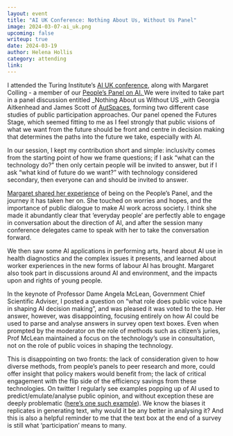```yaml
---
layout: event
title: "AI UK Conference: Nothing About Us, Without Us Panel"
image: 2024-03-07-ai_uk.png
upcoming: false
writeup: true
date: 2024-03-19
author: Helena Hollis
category: attending
link: 
---
```


I attended the Turing Institute’s [AI UK conference](https://ai-uk.turing.ac.uk/), along with Margaret Colling - a member of our [People’s Panel on AI.  ](https://connectedbydata.org/projects/2023-peoples-panel-on-ai)We were invited to take part in a panel discussion entitled _Nothing About us Without US _with Georgia Aitkenhead and James Scott of [AutSpaces](https://twitter.com/AutSpaces), forming two different case studies of public participation approaches. Our panel opened the Futures Stage, which seemed fitting to me as I feel strongly that public visions of what we want from the future should be front and centre in decision making that determines the paths into the future we take, especially with AI. 

<!--more-->

In our session, I kept my contribution short and simple: inclusivity comes from the starting point of how we frame questions; if I ask “what can the technology do?” then only certain people will be invited to answer, but if I ask “what kind of future do we want?” with technology considered secondary, then everyone can and should be invited to answer.

[Margaret shared her experience](https://connectedbydata.org/blog/2024/03/19/margaret-guest-blog) of being on the People’s Panel, and the journey it has taken her on. She touched on worries and hopes, and the importance of public dialogue to make AI work across society. I think she made it abundantly clear that ‘everyday people’ are perfectly able to engage in conversation about the direction of AI, and after the session many conference delegates came to speak with her to take the conversation forward.

We then saw some AI applications in performing arts, heard about AI use in health diagnostics and the complex issues it presents, and learned about worker experiences in the new forms of labour AI has brought. Margaret also took part in discussions around AI and environment, and the impacts upon and rights of young people. 

In the keynote of Professor Dame Angela McLean, Government Chief Scientific Adviser, I posted a question on “what role does public voice have in shaping AI decision making”, and was pleased it was voted to the top. Her answer, however, was disappointing, focusing entirely on how AI could be used to parse and analyse answers in survey open text boxes. Even when prompted by the moderator on the role of methods such as citizen’s juries, Prof McLean maintained a focus on the technology’s use in consultation, not on the role of public voices in shaping the technology. 

This is disappointing on two fronts: the lack of consideration given to how diverse methods, from people’s panels to peer research and more, could offer insight that policy makers would benefit from; the lack of critical engagement with the flip side of the efficiency savings from these technologies. On twitter I regularly see examples popping up of AI used to predict/emulate/analyse public opinion, and without exception these are deeply problematic ([here’s one such example](https://twitter.com/mollycrockett/status/1772387523408314596)). We know the biases it replicates in generating text, why would it be any better in analysing it? And this is also a helpful reminder to me that the text box at the end of a survey is still what ‘participation’ means to many. 